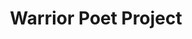 ---
title:         "Warrior Poet Project"
description:   "The Warrior Poet Project Podcast is not about the creator Aubrey Marcus, but rather about an idea. The idea of bringing balance back into a world that is increasingly polarized, and a sense of tribe back to a people growing increasingly solipsistic. True to the concept this channel blends humor with gravity and levity with depth, as we explore the realms of the mind, psychedelics, athletics, MMA and Sexuality. Buckle up and enjoy the ride! Be sure to check out host Aubrey Marcus on the Joe Rogan Experience Podcast and follow him on twitter @WarriorPoetUS."
url-thumbnail: "http://static.libsyn.com/p/assets/b/8/7/b/b87ba20e5be6d634/aub-2.png"
url-rss:       "http://warriorpoet.libsyn.com/rss"
url-web:       "http://www.warriorpoet.us/"
url-itunes:    "https://itunes.apple.com/us/podcast/warrior-poet-project/id521945322?mt=2&uo=4"
tags:         [interview, society and culture, spirituality]
---